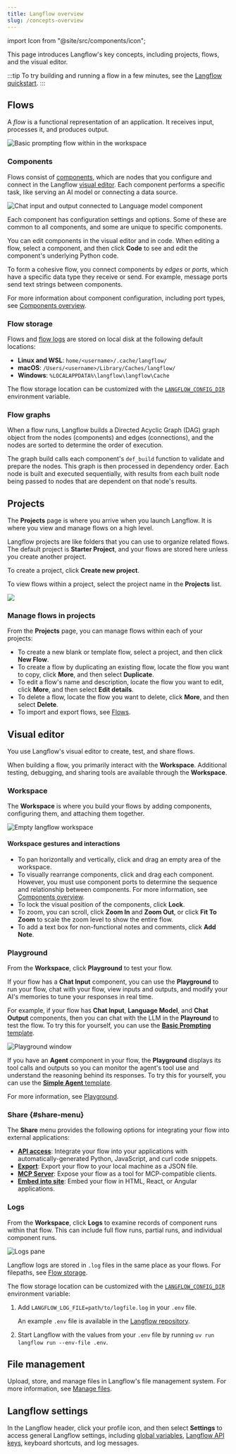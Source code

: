 ```yaml
---
title: Langflow overview
slug: /concepts-overview
---
```


import Icon from "@site/src/components/icon";

This page introduces Langflow's key concepts, including projects, flows, and the visual editor.

:::tip
To try building and running a flow in a few minutes, see the [Langflow quickstart](/get-started-quickstart).
:::

## Flows

A _flow_ is a functional representation of an application. It receives input, processes it, and produces output.

![Basic prompting flow within in the workspace](/img/workspace-basic-prompting.png)

### Components

Flows consist of [components](/concepts-components), which are nodes that you configure and connect in the Langflow [visual editor](#visual-editor).
Each component performs a specific task, like serving an AI model or connecting a data source.

![Chat input and output connected to Language model component](/img/connect-component.png)

Each component has configuration settings and options. Some of these are common to all components, and some are unique to specific components.

You can edit components in the visual editor and in code. When editing a flow, select a component, and then click <Icon name="Code" aria-hidden="true"/> **Code** to see and edit the component's underlying Python code.

To form a cohesive flow, you connect components by _edges_ or _ports_, which have a specific data type they receive or send.
For example, message ports send text strings between components.

For more information about component configuration, including port types, see [Components overview](/concepts-components).

### Flow storage

Flows and [flow logs](#logs) are stored on local disk at the following default locations:

- **Linux and WSL**: `home/<username>/.cache/langflow/`
- **macOS**: `/Users/<username>/Library/Caches/langflow/`
- **Windows**: `%LOCALAPPDATA%\langflow\langflow\Cache`

The flow storage location can be customized with the [`LANGFLOW_CONFIG_DIR`](/environment-variables#LANGFLOW_CONFIG_DIR) environment variable.

### Flow graphs

When a flow runs, Langflow builds a Directed Acyclic Graph (DAG) graph object from the nodes (components) and edges (connections), and the nodes are sorted to determine the order of execution.

The graph build calls each component's `def_build` function to validate and prepare the nodes.
This graph is then processed in dependency order.
Each node is built and executed sequentially, with results from each built node being passed to nodes that are dependent on that node's results.

## Projects

The **Projects** page is where you arrive when you launch Langflow.
It is where you view and manage flows on a high level.

Langflow projects are like folders that you can use to organize related flows.
The default project is **Starter Project**, and your flows are stored here unless you create another project.

To create a project, click <Icon name="Plus" aria-hidden="true"/> **Create new project**.

To view flows within a project, select the project name in the **Projects** list.

![](/img/my-projects.png)

### Manage flows in projects

From the **Projects** page, you can manage flows within each of your projects:

* To create a new blank or template flow, select a project, and then click **New Flow**.
* To create a flow by duplicating an existing flow, locate the flow you want to copy, click <Icon name="Ellipsis" aria-hidden="true" /> **More**, and then select **Duplicate**.
* To edit a flow's name and description, locate the flow you want to edit, click <Icon name="Ellipsis" aria-hidden="true" /> **More**, and then select **Edit details**.
* To delete a flow,  locate the flow you want to delete, click <Icon name="Ellipsis" aria-hidden="true" /> **More**, and then select **Delete**.
* To import and export flows, see [Flows](/concepts-flows).

## Visual editor

You use Langflow's visual editor to create, test, and share flows.

When building a flow, you primarily interact with the **Workspace**.
Additional testing, debugging, and sharing tools are available through the **Workspace**.

### Workspace

The **Workspace** is where you build your flows by adding components, configuring them, and attaching them together.

![Empty langflow workspace](/img/workspace.png)

#### Workspace gestures and interactions

- To pan horizontally and vertically, click and drag an empty area of the workspace.
- To visually rearrange components, click and drag each component.
However, you must use component ports to determine the sequence and relationship between components.
For more information, see [Components overview](/concepts-components).
- To lock the visual position of the components, click <Icon name="LockOpen" aria-hidden="true"/> **Lock**.
- To zoom, you can scroll, click <Icon name="ZoomIn" aria-hidden="true"/> **Zoom In** and <Icon name="ZoomOut" aria-hidden="true"/> **Zoom Out**, or click <Icon name="Maximize" aria-hidden="true"/> **Fit To Zoom** to scale the zoom level to show the entire flow.
- To add a text box for non-functional notes and comments, click <Icon name="StickyNote" aria-hidden="true"/> **Add Note**.

### Playground

From the **Workspace**, click <Icon name="Play" aria-hidden="true"/> **Playground** to test your flow.

If your flow has a **Chat Input** component, you can use the **Playground** to run your flow, chat with your flow, view inputs and outputs, and modify your AI's memories to tune your responses in real time.

For example, if your flow has **Chat Input**, **Language Model**, and **Chat Output** components, then you can chat with the LLM in the **Playround** to test the flow.
To try this for yourself, you can use the [**Basic Prompting** template](/basic-prompting).

![Playground window](/img/playground.png)

If you have an **Agent** component in your flow, the **Playground** displays its tool calls and outputs so you can monitor the agent's tool use and understand the reasoning behind its responses.
To try this for yourself, you can use the [**Simple Agent** template](/simple-agent).

<!-- ![Playground window with agent response](/img/playground-with-agent.png) -->

For more information, see [Playground](/concepts-playground).

### Share {#share-menu}

The **Share** menu provides the following options for integrating your flow into external applications:

* [**API access**](/concepts-publish#api-access): Integrate your flow into your applications with automatically-generated Python, JavaScript, and curl code snippets.
* [**Export**](/concepts-flows#export-flow): Export your flow to your local machine as a JSON file.
* [**MCP Server**](/mcp-server): Expose your flow as a tool for MCP-compatible clients.
* [**Embed into site**](/embedded-chat-widget): Embed your flow in HTML, React, or Angular applications.
<!-- * [**Shareable playground**](/concepts-publish#shareable-playground): Share your **Playground** interface with another user. This is specifically for sharing the **Playground** experience; it isn't for running a flow in a production application. -->

### Logs

From the **Workspace**, click **Logs** to examine records of component runs within that flow.
This can include full flow runs, partial runs, and individual component runs.

![Logs pane](/img/logs.png)

Langflow logs are stored in `.log` files in the same place as your flows.
For filepaths, see [Flow storage](#flow-storage).

The flow storage location can be customized with the [`LANGFLOW_CONFIG_DIR`](/environment-variables#LANGFLOW_CONFIG_DIR) environment variable:

1. Add `LANGFLOW_LOG_FILE=path/to/logfile.log` in your `.env` file.

    An example `.env` file is available in the [Langflow repository](https://github.com/langflow-ai/langflow/blob/main/.env.example).

2. Start Langflow with the values from your `.env` file by running `uv run langflow run --env-file .env`.

## File management

Upload, store, and manage files in Langflow's file management system.
For more information, see [Manage files](/concepts-file-management).

## Langflow settings

In the Langflow header, click your profile icon, and then select **Settings** to access general Langflow settings, including [global variables](/configuration-global-variables), [Langflow API keys](configuration-api-keys), keyboard shortcuts, and log messages.